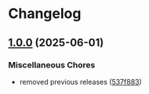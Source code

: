 # Changelog

## [1.0.0](https://github.com/nico-i/commitlint-plugin-spend/compare/v1.2.0...v1.0.0) (2025-06-01)


### Miscellaneous Chores

* removed previous releases ([537f883](https://github.com/nico-i/commitlint-plugin-spend/commit/537f883aa0c8cf5e4a89761cd177fc8fbc0fd058))

